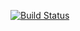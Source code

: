 [![Build Status](https://ci.consulo.io/job/consulo-twig/badge/icon)](https://ci.consulo.io/job/consulo-twig/)